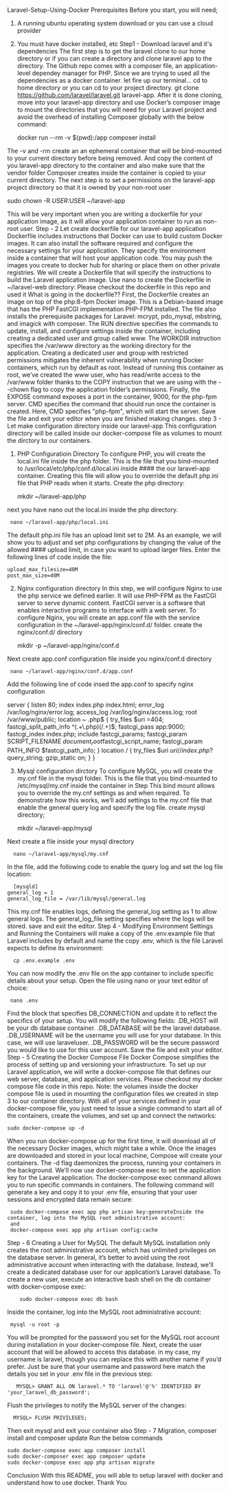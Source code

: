 Laravel-Setup-Using-Docker
Prerequisites
Before you start, you will need;
1. A running ubuntu operating system download or you can use a cloud provider
2. You must have docker installed, etc
Step1 - Download laravel and it's dependencies
The first step is to get the laravel clone to our home directory or if you can create a directory and clone laravel app to the directory. The Github repo comes with a composer file, an application-level dependey manager for PHP. Since we are trying to used all the dependencies as a docker container. let fire up our terminal...
cd to home directory or you can cd to your project directory.
git clone https://github.com/laravel/laravel.git laravel-app. After it is done cloning, move into your laravel-app directory and use Docker’s composer image to mount the directories that you will need for your Laravel project and avoid the overhead of installing Composer globally with the below command:

   docker run --rm -v $(pwd):/app composer install

The -v and -rm create an an ephemeral container that will be bind-mounted to your current directory before being removed. And copy the content of you laravel-app directory to the container and also make sure that the vendor folder Composer creates inside the container is copied to your current directory.
The next step is to set a permissions on the laravel-app project directory so that it is owned by your non-root user

   sudo chown -R $USER:$USER ~/laravel-app

This will be very important when you are writing a dockerfile for your application image, as it will allow your application container to run as non-root user.
Step - 2 Let create dockerfile for our laravel-app application
Dockerfile includes instructions that Docker can use to build custom Docker images. It can also install the software required and configure the necessary settings for your application. They specify the environment inside a container that will host your application code. You may push the images you create to docker hub for sharing or place them on other private registries.
We will create a Dockerfile that will specify the instructions to build the Laravel application image. Use nano to create the Dockerfile in ~/laravel-web directory:
Please checkout the dockerfile in this repo and used it
What is going in the dockerfile??
First, the Dockerfile creates an image on top of the php:8-fpm Docker image. This is a Debian-based image that has the PHP FastCGI implementation PHP-FPM installed. The file also installs the prerequisite packages for Laravel: mcrypt, pdo_mysql, mbstring, and imagick with composer.
The RUN directive specifies the commands to update, install, and configure settings inside the container, including creating a dedicated user and group called www. The WORKDIR instruction specifies the /var/www directory as the working directory for the application.
Creating a dedicated user and group with restricted permissions mitigates the inherent vulnerability when running Docker containers, which run by default as root. Instead of running this container as root, we’ve created the www user, who has read/write access to the /var/www folder thanks to the COPY instruction that we are using with the --chown flag to copy the application folder’s permissions.
Finally, the EXPOSE command exposes a port in the container, 9000, for the php-fpm server. CMD specifies the command that should run once the container is created. Here, CMD specifies "php-fpm", which will start the server.
Save the file and exit your editor when you are finished making changes.
step 3 - Let make configuration directory inside our laravel-app
This configuration directory will be called inside our docker-compose file as volumes to mount the dirctory to our containers.
1. PHP Configuratioin Directory
To configure PHP, you will create the local.ini file inside the php folder. This is the file that you bind-mounted to /usr/local/etc/php/conf.d/local.ini inside #### the our laravel-app container. Creating this file will allow you to override the default php.ini file that PHP reads when it starts.
Create the php directory:

      mkdir ~/laravel-app/php

next you have nano out the local.ini inside the php directory.

     nano ~/laravel-app/php/local.ini

The default php.ini file has an upload limit set to 2M. As an example, we will show you to adjust and set php configurations by changing the value of the allowed #### upload limit, in case you want to upload larger files. Enter the following lines of code inside the file:

    upload_max_filesize=40M
    post_max_size=40M

2. Nginx configuration directory
In this step, we will configure Nginx to use the php service we defined earlier. It will use PHP-FPM as the FastCGI server to serve dynamic content. FastCGI server is a software that enables interactive programs to interface with a web server.
To configure Nginx, you will create an app.conf file with the service configuration in the ~/laravel-app/nginx/conf.d/ folder.
create the nginx/conf.d/ directory

    mkdir -p ~/laravel-app/nginx/conf.d

Next create app.conf configuration file inside you nginx/conf.d directory

     nano ~/laravel-app/nginx/conf.d/app.conf

Add the following line of code insed the app.conf to specify nginx configuration

server {
listen 80;
index index.php index.html;
error_log  /var/log/nginx/error.log;
access_log /var/log/nginx/access.log;
root /var/www/public;
location ~ \.php$ {
    try_files $uri =404;
    fastcgi_split_path_info ^(.+\.php)(/.+)$;
    fastcgi_pass app:9000;
    fastcgi_index index.php;
    include fastcgi_params;
    fastcgi_param SCRIPT_FILENAME $document_root$fastcgi_script_name;
    fastcgi_param PATH_INFO $fastcgi_path_info;
}
location / {
    try_files $uri $uri/ /index.php?$query_string;
    gzip_static on;
 }
}

3. Mysql configuration dirctory
To configure MySQL, you will create the my.cnf file in the mysql folder. This is the file that you bind-mounted to /etc/mysql/my.cnf inside the container in Step This bind mount allows you to override the my.cnf settings as and when required.
To demonstrate how this works, we’ll add settings to the my.cnf file that enable the general query log and specify the log file.
create mysql directory;

      mkdir ~/laravel-app/mysql

Next create a file inside your mysql directory

      nano ~/laravel-app/mysql/my.cnf

In the file, add the following code to enable the query log and set the log file location:

      [mysqld]
    general_log = 1
    general_log_file = /var/lib/mysql/general.log

This my.cnf file enables logs, defining the general_log setting as 1 to allow general logs. The general_log_file setting specifies where the logs will be stored. save and exit the editor.
Step 4 - Modifying Environment Settings and Running the Containers
will make a copy of the .env.example file that Laravel includes by default and name the copy .env, which is the file Laravel expects to define its environment:

      cp .env.example .env

You can now modify the .env file on the app container to include specific details about your setup.
Open the file using nano or your text editor of choice:

     nano .env

Find the block that specifies DB_CONNECTION and update it to reflect the specifics of your setup. You will modify the following fields:
.DB_HOST will be your db database container.
.DB_DATABASE will be the laravel database.
.DB_USERNAME will be the username you will use for your database. In this case, we will use laraveluser.
.DB_PASSWORD will be the secure password you would like to use for this user account.
Save the file and exit your editor.
Step - 5 Creating the Docker Compose File
Docker Compose simplifies the process of setting up and versioning your infrastructure. To set up our Laravel application, we will write a docker-compose file that defines our web server, database, and application services.
Please checkout my docker compose file code in this repo.
Note: the volumes inside the docker compose file is used in mounting the configuration files we created in step 3 to our container directory.
With all of your services defined in your docker-compose file, you just need to issue a single command to start all of the containers, create the volumes, and set up and connect the networks:

    sudo docker-compose up -d

When you run docker-compose up for the first time, it will download all of the necessary Docker images, which might take a while. Once the images are downloaded and stored in your local machine, Compose will create your containers. The -d flag daemonizes the process, running your containers in the background.
We’ll now use docker-compose exec to set the application key for the Laravel application. The docker-compose exec command allows you to run specific commands in containers.
The following command will generate a key and copy it to your .env file, ensuring that your user sessions and encrypted data remain secure:

     sudo docker-compose exec app php artisan key:generateInside the container, log into the MySQL root administrative account:
     and
     docker-compose exec app php artisan config:cache

Step - 6 Creating a User for MySQL
The default MySQL installation only creates the root administrative account, which has unlimited privileges on the database server. In general, it’s better to avoid using the root administrative account when interacting with the database. Instead, we'll create a dedicated database user for our application’s Laravel database.
To create a new user, execute an interactive bash shell on the db container with docker-compose exec:

        sudo docker-compose exec db bash

Inside the container, log into the MySQL root administrative account:

     mysql -u root -p

You will be prompted for the password you set for the MySQL root account during installation in your docker-compose file.
Next, create the user account that will be allowed to access this database. in my case, my username is laravel, though you can replace this with another name if you’d prefer. Just be sure that your username and password here match the details you set in your .env file in the previous step:

       MYSQL> GRANT ALL ON laravel.* TO 'laravel'@'%' IDENTIFIED BY 'your_laravel_db_password';

Flush the privileges to notify the MySQL server of the changes:

      MYSQL> FLUSH PRIVILEGES;

Then exit mysql and exit your container also
Step - 7 Migration, composer install and composer update
Run the below commands

    sudo docker-compose exec app composer install
    sudo docker-composer exec app composer update
    sudo docker-compose exec app php artisan migrate

Conclusion
With this README, you will able to setup laravel with docker and understand how to use docker.
Thank You
